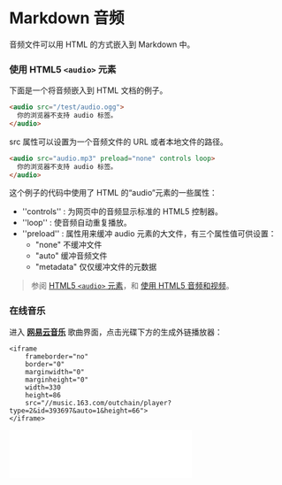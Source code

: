 # Markdown 音频

音频文件可以用 HTML 的方式嵌入到 Markdown 中。

### 使用 HTML5 `<audio>` 元素

下面是一个将音频嵌入到 HTML 文档的例子。

```html
<audio src="/test/audio.ogg">
  你的浏览器不支持 audio 标签。
</audio>
```

src 属性可以设置为一个音频文件的 URL 或者本地文件的路径。

```html
<audio src="audio.mp3" preload="none" controls loop>
  你的浏览器不支持 audio 标签。
</audio>
```

这个例子的代码中使用了 HTML 的“audio”元素的一些属性：

* ''controls'' : 为网页中的音频显示标准的 HTML5 控制器。
* ''loop'' : 使音频自动重复播放。
* ''preload'' : 属性用来缓冲 audio 元素的大文件，有三个属性值可供设置：
    * "none" 不缓冲文件
    * "auto" 缓冲音频文件
    * "metadata" 仅仅缓冲文件的元数据

> 参阅 [HTML5 `<audio>` 元素](https://developer.mozilla.org/zh-CN/docs/Web/HTML/Element/audio)，和 [使用 HTML5 音频和视频](https://developer.mozilla.org/zh-CN/docs/Web/Guide/HTML/Using_HTML5_audio_and_video)。

### 在线音乐

进入 [**网易云音乐**](https://music.163.com/#) 歌曲界面，点击光碟下方的生成外链播放器：

```
<iframe
    frameborder="no"
    border="0"
    marginwidth="0"
    marginheight="0"
    width=330
    height=86
    src="//music.163.com/outchain/player?type=2&id=393697&auto=1&height=66">
</iframe>
```

<iframe
    frameborder="no"
    border="0"
    marginwidth="0"
    marginheight="0"
    width=330
    height=86
    src="//music.163.com/outchain/player?type=2&id=393697&auto=1&height=66">
</iframe>
